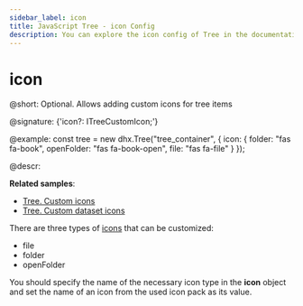 ```yaml
---
sidebar_label: icon
title: JavaScript Tree - icon Config 
description: You can explore the icon config of Tree in the documentation of the DHTMLX JavaScript UI library. Browse developer guides and API reference, try out code examples and live demos, and download a free 30-day evaluation version of DHTMLX Suite.
---
```


# icon

@short: Optional. Allows adding custom icons for tree items

@signature: {'icon?: ITreeCustomIcon;'}

@example:
const tree = new dhx.Tree("tree_container", {
	icon: {
		folder: "fas fa-book",
		openFolder: "fas fa-book-open",
		file: "fas fa-file"
	}
});

@descr:

**Related samples**:
- [Tree. Custom icons](https://snippet.dhtmlx.com/lpsgn3j7)
- [Tree. Custom dataset icons](https://snippet.dhtmlx.com/h7mlx21q)

There are three types of [icons](tree/setting_tree_appearance.md#changing-icons) that can be customized:

- file
- folder
- openFolder

You should specify the name of the necessary icon type in the **icon** object and set the name of an icon from the used icon pack as its value.

[comment]: # (@related: tree/initialization_of_dhtmlxtree.md#initialize-tree tree/setting_tree_appearance.md#changing-icons)
